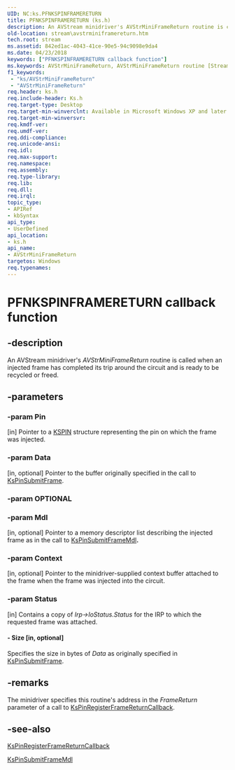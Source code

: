 ```yaml
---
UID: NC:ks.PFNKSPINFRAMERETURN
title: PFNKSPINFRAMERETURN (ks.h)
description: An AVStream minidriver's AVStrMiniFrameReturn routine is called when an injected frame has completed its trip around the circuit and is ready to be recycled or freed.
old-location: stream\avstrminiframereturn.htm
tech.root: stream
ms.assetid: 842ed1ac-4043-41ce-90e5-94c9098e9da4
ms.date: 04/23/2018
keywords: ["PFNKSPINFRAMERETURN callback function"]
ms.keywords: AVStrMiniFrameReturn, AVStrMiniFrameReturn routine [Streaming Media Devices], PFNKSPINFRAMERETURN, avstclbk_e7edb74a-8c38-4e7d-9978-849e5d88c153.xml, ks/AVStrMiniFrameReturn, stream.avstrminiframereturn
f1_keywords:
 - "ks/AVStrMiniFrameReturn"
 - "AVStrMiniFrameReturn"
req.header: ks.h
req.include-header: Ks.h
req.target-type: Desktop
req.target-min-winverclnt: Available in Microsoft Windows XP and later operating systems and DirectX 8.0 and later DirectX versions.
req.target-min-winversvr: 
req.kmdf-ver: 
req.umdf-ver: 
req.ddi-compliance: 
req.unicode-ansi: 
req.idl: 
req.max-support: 
req.namespace: 
req.assembly: 
req.type-library: 
req.lib: 
req.dll: 
req.irql: 
topic_type:
- APIRef
- kbSyntax
api_type:
- UserDefined
api_location:
- ks.h
api_name:
- AVStrMiniFrameReturn
targetos: Windows
req.typenames: 
---
```


# PFNKSPINFRAMERETURN callback function


## -description


An AVStream minidriver's <i>AVStrMiniFrameReturn</i> routine is called when an injected frame has completed its trip around the circuit and is ready to be recycled or freed.


## -parameters




### -param Pin 
[in]
Pointer to a <a href="https://docs.microsoft.com/windows-hardware/drivers/ddi/ks/ns-ks-_kspin">KSPIN</a> structure representing the pin on which the frame was injected.


### -param Data 
[in, optional]
Pointer to the buffer originally specified in the call to <a href="https://docs.microsoft.com/windows-hardware/drivers/ddi/ks/nf-ks-kspinsubmitframe">KsPinSubmitFrame</a>.


### -param OPTIONAL


### -param Mdl 
[in, optional]
Pointer to a memory descriptor list describing the injected frame as in the call to <a href="https://docs.microsoft.com/windows-hardware/drivers/ddi/ks/nf-ks-kspinsubmitframemdl">KsPinSubmitFrameMdl</a><b>.</b>


### -param Context 
[in, optional]
Pointer to the minidriver-supplied context buffer attached to the frame when the frame was injected into the circuit.


### -param Status 
[in]
Contains a copy of <i>Irp->IoStatus.Status</i> for the IRP to which the requested frame was attached.


#### - Size [in, optional]

Specifies the size in bytes of <i>Data</i> as originally specified in <a href="https://docs.microsoft.com/windows-hardware/drivers/ddi/ks/nf-ks-kspinsubmitframe">KsPinSubmitFrame</a>.


## -remarks



The minidriver specifies this routine's address in the <i>FrameReturn</i> parameter of a call to <a href="https://docs.microsoft.com/windows-hardware/drivers/ddi/ks/nf-ks-kspinregisterframereturncallback">KsPinRegisterFrameReturnCallback</a>.




## -see-also




<a href="https://docs.microsoft.com/windows-hardware/drivers/ddi/ks/nf-ks-kspinregisterframereturncallback">KsPinRegisterFrameReturnCallback</a>



<a href="https://docs.microsoft.com/windows-hardware/drivers/ddi/ks/nf-ks-kspinsubmitframemdl">KsPinSubmitFrameMdl</a>
 

 

